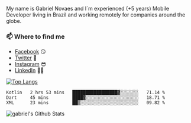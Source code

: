 
<!--
### Hi there 👋

**gblnovaes/gblnovaes** is a ✨ _special_ ✨ repository because its `README.md` (this file) appears on your GitHub profile.

Here are some ideas to get you started:

- 🔭 I’m currently working on ...
- 🌱 I’m currently learning ...
- 👯 I’m looking to collaborate on ...
- 🤔 I’m looking for help with ...
- 💬 Ask me about ...
- 📫 How to reach me: ...
- 😄 Pronouns: ...
- ⚡ Fun fact: ...
-->

My name is Gabriel Novaes and I´m experienced (+5 years) Mobile Developer living in Brazil and working remotely for companies around the globe. 



### 📫 Where to find me
- [Facebook](https://facebook.com/gblnovaes) 😏
- [Twitter](https://twitter.com/gblnovaes) 🐤
- [Instagram](https://instagram.com/gblnovaes_) 😎
- [LinkedIn](https://linkedin.com/in/gblnovaes) 👨💼

<!--- [Website](https://gabrielnovaes.com.br) 😏🔗 -->

[![Top Langs](https://github-readme-stats.vercel.app/api/top-langs/?username=gblnovaes)](https://github.com/gblnovaes/github-readme-stats)

<!--START_SECTION:waka-->
```text
Kotlin   2 hrs 53 mins   █████████████████▓░░░░░░░   71.14 % 
Dart     45 mins         ████▓░░░░░░░░░░░░░░░░░░░░   18.71 % 
XML      23 mins         ██▒░░░░░░░░░░░░░░░░░░░░░░   09.82 % 
```
<!--END_SECTION:waka-->

![gabriel's Github Stats](https://github-readme-stats.vercel.app/api?username=gblnovaes&show_icons=true&theme=radical)
